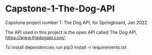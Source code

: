 # Capstone-1-The-Dog-API
Capstone project number 1: The Dog API, for Springboard, Jan 2022

The API used in this project is the open API called The Dog API, https://www.thedogapi.com/.

To install dependencies run
pip3 install -r requirements.txt